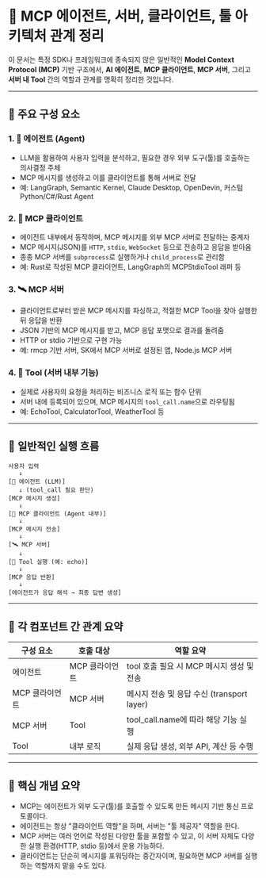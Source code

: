 # 🧠 MCP 에이전트, 서버, 클라이언트, 툴 아키텍처 관계 정리

이 문서는 특정 SDK나 프레임워크에 종속되지 않은 일반적인 **Model Context Protocol (MCP)** 기반 구조에서, **AI 에이전트**, **MCP 클라이언트**, **MCP 서버**, 그리고 **서버 내 Tool** 간의 역할과 관계를 명확히 정리한 것입니다.

---

## 🧩 주요 구성 요소

### 1. 🧠 에이전트 (Agent)

* LLM을 활용하여 사용자 입력을 분석하고, 필요한 경우 외부 도구(툴)를 호출하는 의사결정 주체
* MCP 메시지를 생성하고 이를 클라이언트를 통해 서버로 전달
* 예: LangGraph, Semantic Kernel, Claude Desktop, OpenDevin, 커스텀 Python/C#/Rust Agent

### 2. 🔌 MCP 클라이언트

* 에이전트 내부에서 동작하며, MCP 메시지를 외부 MCP 서버로 전달하는 중계자
* MCP 메시지(JSON)를 `HTTP`, `stdio`, `WebSocket` 등으로 전송하고 응답을 받아옴
* 종종 MCP 서버를 `subprocess`로 실행하거나 `child_process`로 관리함
* 예: Rust로 작성된 MCP 클라이언트, LangGraph의 MCPStdioTool 래퍼 등

### 3. 🛰️ MCP 서버

* 클라이언트로부터 받은 MCP 메시지를 파싱하고, 적절한 MCP Tool을 찾아 실행한 뒤 응답을 반환
* JSON 기반의 MCP 메시지를 받고, MCP 응답 포맷으로 결과를 돌려줌
* HTTP or stdio 기반으로 구현 가능
* 예: rmcp 기반 서버, SK에서 MCP 서버로 설정된 앱, Node.js MCP 서버

### 4. 🔧 Tool (서버 내부 기능)

* 실제로 사용자의 요청을 처리하는 비즈니스 로직 또는 함수 단위
* 서버 내에 등록되어 있으며, MCP 메시지의 `tool_call.name`으로 라우팅됨
* 예: EchoTool, CalculatorTool, WeatherTool 등

---

## 🔁 일반적인 실행 흐름

```text
사용자 입력
   ↓
[🧠 에이전트 (LLM)]
   ↓ (tool_call 필요 판단)
[MCP 메시지 생성]
   ↓
[🔌 MCP 클라이언트 (Agent 내부)]
   ↓
[MCP 메시지 전송]
   ↓
[🛰️ MCP 서버]
   ↓
[🔧 Tool 실행 (예: echo)]
   ↓
[MCP 응답 반환]
   ↓
[에이전트가 응답 해석 → 최종 답변 생성]
```

---

## 🔄 각 컴포넌트 간 관계 요약

| 구성 요소     | 호출 대상     | 역할 요약                            |
| --------- | --------- | -------------------------------- |
| 에이전트      | MCP 클라이언트 | tool 호출 필요 시 MCP 메시지 생성 및 전송     |
| MCP 클라이언트 | MCP 서버    | 메시지 전송 및 응답 수신 (transport layer) |
| MCP 서버    | Tool      | tool\_call.name에 따라 해당 기능 실행     |
| Tool      | 내부 로직     | 실제 응답 생성, 외부 API, 계산 등 수행        |

---

## 📌 핵심 개념 요약

* MCP는 에이전트가 외부 도구(툴)를 호출할 수 있도록 만든 메시지 기반 통신 프로토콜이다.
* 에이전트는 항상 "클라이언트 역할"을 하며, 서버는 "툴 제공자" 역할을 한다.
* MCP 서버는 여러 언어로 작성된 다양한 툴을 포함할 수 있고, 이 서버 자체도 다양한 실행 환경(HTTP, stdio 등)에서 운용 가능하다.
* 클라이언트는 단순히 메시지를 포워딩하는 중간자이며, 필요하면 MCP 서버를 실행하는 역할까지 맡을 수도 있다.
